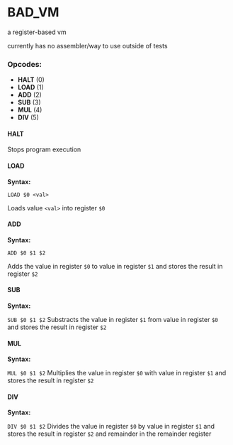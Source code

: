 # BAD_VM

a register-based vm

currently has no assembler/way to use outside of tests

### Opcodes:
- **HALT** (0)
- **LOAD** (1)
- **ADD** (2)
- **SUB** (3)
- **MUL** (4)
- **DIV** (5)

#### HALT
Stops program execution

#### LOAD
**Syntax:**

``` LOAD $0 <val> ```

Loads value `<val>` into register `$0`

#### ADD
**Syntax:**

``` ADD $0 $1 $2 ```

Adds the value in register `$0` to value in register `$1` and stores the result in register `$2`

#### SUB
**Syntax:**

``` SUB $0 $1 $2 ```
Substracts the value in register `$1` from value in register `$0` and stores the result in register `$2`


#### MUL
**Syntax:**

``` MUL $0 $1 $2 ```
Multiplies the value in register `$0` with value in register `$1` and stores the result in register `$2`


#### DIV
**Syntax:**

``` DIV $0 $1 $2 ```
Divides the value in register `$0` by value in register `$1` and stores the result in register `$2` and remainder in the remainder register


